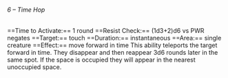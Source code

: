 ###### 6 – Time Hop
==Time to Activate:== 1 round
==Resist Check:== (1d3+2)d6 vs PWR negates
==Target:== touch
==Duration:== instantaneous
==Area:== single creature
==Effect:== move forward in time
This ability teleports the target forward in time. They disappear and then reappear 3d6 rounds later in the same spot. If the space is occupied they will appear in the nearest unoccupied space.
